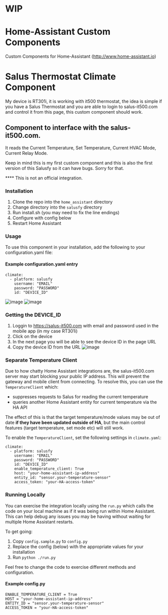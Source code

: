 # WIP

# Home-Assistant Custom Components

Custom Components for Home-Assistant (http://www.home-assistant.io)

# Salus Thermostat Climate Component
My device is RT301i, it is working with it500 thermostat, the idea is simple if you have a Salus Thermostat and you are able to login to salus-it500.com and control it from this page, this custom component should work.

## Component to interface with the salus-it500.com.
It reads the Current Temperature, Set Temperature, Current HVAC Mode, Current Relay Mode.

Keep in mind this is my first custom component and this is also the first version of this Salusfy so it can have bugs. Sorry for that.

**** This is not an official integration.

### Installation
1. Clone the repo into the `home_assistant` directory
1. Change directory into the `salusfy` directory
1. Run install.sh (you may need to fix the line endings)
1. Configure with config below
1. Restart Home Assistant

### Usage
To use this component in your installation, add the following to your configuration.yaml file:

#### Example configuration.yaml entry

```
climate:
  - platform: salusfy
    username: "EMAIL"
    password: "PASSWORD"
    id: "DEVICE_ID"
```
![image](https://user-images.githubusercontent.com/33951255/140300295-4915a18f-f5d4-4957-b513-59d7736cc52a.png)
![image](https://user-images.githubusercontent.com/33951255/140303472-fd38b9e4-5c33-408f-afef-25547c39551c.png)


### Getting the DEVICE_ID
1. Loggin to https://salus-it500.com with email and password used in the mobile app (in my case RT301i)
2. Click on the device
3. In the next page you will be able to see the device ID in the page URL
4. Copy the device ID from the URL
![image](https://user-images.githubusercontent.com/33951255/140301260-151b6af9-dbc4-4e90-a14e-29018fe2e482.png)


### Separate Temperature Client
Due to how chatty Home Assistant integrations are, the salus-it500.com server may start blocking your public IP address. This will prevent the gateway and mobile client from connecting. To resolve this, you can use the `TemperatureClient` which:

* suppresses requests to Salus for reading the current temperature
* queries another Home Assistant entity for current temperature via the HA API

The effect of this is that the target temperature/mode values may be out of date **if they have been updated outside of HA**, but the main control features (target temperature, set mode etc) will still work.

To enable the `TemperatureClient`, set the following settings in `climate.yaml`:

```
climate:
  - platform: salusfy
    username: "EMAIL"
    password: "PASSWORD"
    id: "DEVICE_ID"
    enable_temperature_client: True
    host: "your-home-assistant-ip-address"
    entity_id: "sensor.your-temperature-sensor"
    access_token: "your-HA-access-token"
```

### Running Locally

You can exercise the integration locally using the `run.py` which calls the code on your local machine as if it was being run within Home Assistant. This can help debug any issues you may be having without waiting for multiple Home Assistant restarts.

To get going:

1. Copy `config.sample.py` to `config.py`
1. Replace the config (below) with the appropriate values for your installation
1. Run `python ./run.py`

Feel free to change the code to exercise different methods and configuration.

#### Example config.py

```
ENABLE_TEMPERATURE_CLIENT = True
HOST = "your-home-assistant-ip-address"
ENTITY_ID = "sensor.your-temperature-sensor"
ACCESS_TOKEN = "your-HA-access-token"
```